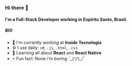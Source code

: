 ### Hi there 👋

#### I'm a Full-Stack Developer working in Espirito Santo, Brasil.

##### BIO

- 🏢 I'm currently working at **Inside Tecnologia**
- ⚙️ I use daily: `c#`, `.js`, `.html`, `.css`
- 🌱 Learning all about **React** and **React Native**
- ⚡️ Fun fact: None i'm boring ¯\_(ツ)_/¯
